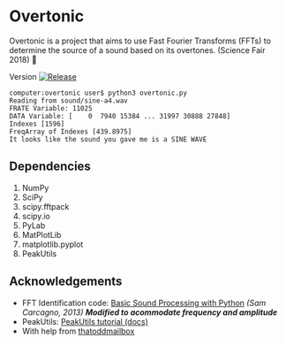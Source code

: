 # Overtonic
Overtonic is a project that aims to use Fast Fourier Transforms (FFTs) to determine the source of a sound based on its overtones. (Science Fair 2018) :musical_note:

Version
[![Release](https://img.shields.io/github/release/RobotXLabs/overtonic/all.svg?style=for-the-badge)](https://github.com/RobotXLabs/overtonic/releases)

```
computer:overtonic user$ python3 overtonic.py
Reading from sound/sine-a4.wav
FRATE Variable: 11025
DATA Variable: [    0  7940 15384 ... 31997 30888 27848]
Indexes [1596]
FreqArray of Indexes [439.8975]
It looks like the sound you gave me is a SINE WAVE
```

## Dependencies
1. NumPy
1. SciPy
  1. scipy.fftpack
  1. scipy.io
1. PyLab
1. MatPlotLib
  1. matplotlib.pyplot
1. PeakUtils

## Acknowledgements
* FFT Identification code: [Basic Sound Processing with Python](http://samcarcagno.altervista.org/blog/basic-sound-processing-python/) _(Sam Carcagno, 2013) **Modified to acommodate frequency and amplitude**_
* PeakUtils: [PeakUtils tutorial (docs)](https://peakutils.readthedocs.io/en/latest/tutorial_a.html)
* With help from [thatoddmailbox](https://github.com/thatoddmailbox/)